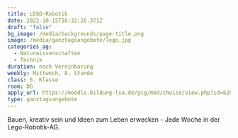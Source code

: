 ```yaml
---
title: LEGO-Robotik
date: 2022-10-15T16:32:26.371Z
draft: "false"
bg_image: /media/backgrounds/page-title.png
image: /media/ganztagsangebote/lego.jpg
categories_ag:
  - Naturwissenschaften
  - Technik
duration: nach Vereinbarung
weekly: Mittwoch, 8. Stunde
class: 6. Klasse
room: DG
apply_url: https://moodle.bildung-lsa.de/gcg/mod/choice/view.php?id=828
type: ganztagsangebote
---
```

Bauen, kreativ sein und Ideen zum Leben erwecken - Jede Woche in der Lego-Robotik-AG.